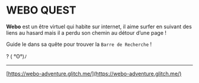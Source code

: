 # WEBO QUEST

**Webo** est un être virtuel qui habite sur internet, il aime surfer en suivant des liens au hasard mais il a perdu son chemin au détour d’une page !

Guide le dans sa quête pour trouver la `Barre de Recherche` !

   ? 
( °ʘ°)ﾉ 

---

[https://webo-adventure.glitch.me/](https://webo-adventure.glitch.me/)
